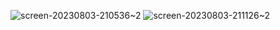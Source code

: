 ![screen-20230803-210536~2](https://github.com/vicgilnossa/VitrinaColombia/assets/91137238/0c878cbc-027c-4f83-936b-ad4ea6dce564)
![screen-20230803-211126~2](https://github.com/vicgilnossa/VitrinaColombia/assets/91137238/a6a6ddb4-743c-4a7c-8b1c-4052b177c960)
